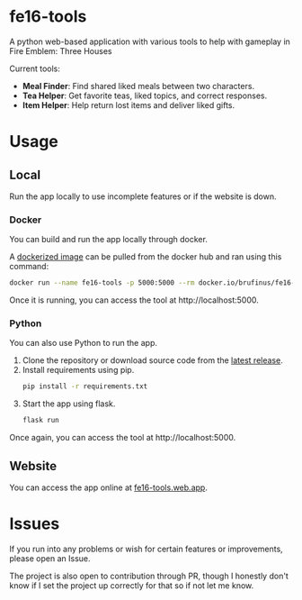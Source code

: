 # fe16-tools

A python web-based application with various tools to
help with gameplay in Fire Emblem: Three Houses

Current tools:
- **Meal Finder**: Find shared liked meals between two characters.
- **Tea Helper**: Get favorite teas, liked topics, and correct responses.
- **Item Helper**: Help return lost items and deliver liked gifts.

# Usage

## Local

Run the app locally to use incomplete
features or if the website is down.

### Docker

You can build and run the app locally through docker.

A [dockerized image](https://hub.docker.com/r/brufinus/fe16-tools)
can be pulled from the docker hub and ran using this command:

```bash
docker run --name fe16-tools -p 5000:5000 --rm docker.io/brufinus/fe16-tools:latest
```

Once it is running, you can access the tool at http://localhost:5000.

### Python

You can also use Python to run the app.

1. Clone the repository or download source code from the
   [latest release](https://github.com/brufinus/fe16-tools/releases).
2. Install requirements using pip.
   ```bash
   pip install -r requirements.txt
   ```
3. Start the app using flask.
   ```bash
   flask run
   ```

Once again, you can access the tool at http://localhost:5000.

## Website

You can access the app online at
[fe16-tools.web.app](https://fe16-tools.web.app/).

# Issues

If you run into any problems or wish for certain
features or improvements, please open an Issue.

The project is also open to contribution through PR, though I honestly
don't know if I set the project up correctly for that so if not let me know.

